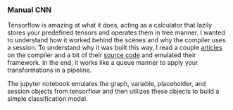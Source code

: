 ### Manual CNN

Tensorflow is amazing at what it does, acting as a calculator that lazily stores your predefined tensors and operates them in tree manner. 
I wanted to understand how it worked behind the scenes and why the compiler uses a session.
To understand why it was built this way, I read a couple [articles](https://medium.com/tensorflow/mlir-a-new-intermediate-representation-and-compiler-framework-beba999ed18d)
on the compiler and a bit of their [source code](https://github.com/tensorflow/tensorflow/tree/master/tensorflow/python/compiler/xla) and
emulated their framework. In the end, it works like a queue manner to apply your transformations in a pipeline. 

The jupyter notebook emulates the graph, variable, placeholder, and session objects from tensorflow and then utilizes these objects to build
a simple classification model.

